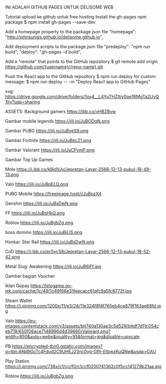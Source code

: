 INI ADALAH GITHUB PAGES UNTUK DELISOME WEB

Tutorial upload ke github untuk free hosting
Install the gh-pages npm package
$ npm install gh-pages --save-dev

Add a homepage property to the package.json file
    "homepage": "http://johnsungjs.github.io/delisome.github.io",

Add deployment scripts to the package.json file
    "predeploy": "npm run build",
    "deploy": "gh-pages -d build",

Add a "remote" that points to the GitHub repository
$ git remote add origin https://github.com/{username}/{repo-name}.git

Push the React app to the GitHub repository
$ npm run deploy
for custom message:
$ npm run deploy -- -m "Deploy React app to GitHub Pages"


svg: https://drive.google.com/drive/folders/1ov4__L4YuTHZItiy0pe1RMgTa2UyQXty?usp=sharing

ASSETS:
Background gamers
https://ibb.co/vHBZBvw


Gambar mobile legends
https://iili.io/JuBODqN.png


Gambar PUBG
https://iili.io/JuByeS9.png


Gambar Fortnite
https://iili.io/JuBec21.png


Gambar Valorant
https://iili.io/JuCFymP.png

Gambar Top Up Games

Mole
https://i.ibb.co/kBjdVJy/Jepretan-Layar-2566-12-13-pukul-18-49-13.png


Valo
https://iili.io/JuBpELQ.png


PUBG Mobile
https://freeimage.host/i/JuBpzX4


Genshin
https://iili.io/JuBsDwN.png


FF
https://iili.io/JuBsHkQ.png


Roblox
https://iili.io/JuBgbZg.png


boss domino
https://iili.io/JuBiLIS.png


Honkai: Star Rail
https://iili.io/JuBsDwN.png


CoD
https://i.ibb.co/prSycS8/Jepretan-Layar-2566-12-13-pukul-18-52-42.png


Metal Slug: Awakening
https://iili.io/JuB6iFf.jpg

Gambar bagian Voucher 

Iklan Gopay
https://lelogama.go-jek.com/cache/1c/49/1c49f66e31feecacc61afc9a5fc6772f.jpg


Steam Wallet
https://i.pinimg.com/1200x/11/e3/24/11e324f8f4f765eb4ce879f163ae68fd.jpg


Valo
https://eu-images.contentstack.com/v3/assets/blt740a130ae3c5d529/bltdf7d11c054ceb719/650f06ace7148996d4d39660/Valorant.png?width=850&auto=webp&quality=95&format=jpg&disable=upscale


PB
https://encrypted-tbn0.gstatic.com/images?q=tbn:ANd9GcTc4Fdud2C9UHEJ23nc0vg-Gfh-EtbwzKuQNw&usqp=CAU


Play Station
https://i.pinimg.com/736x/c1/cc/f0/c1ccf0200741362c0f5cc141279b21aa.jpg


Roblox
https://iili.io/JuBgbZg.png
